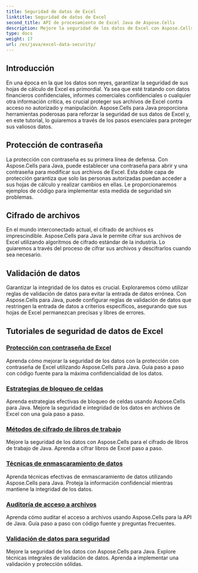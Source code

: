```yaml
---
title: Seguridad de datos de Excel
linktitle: Seguridad de datos de Excel
second_title: API de procesamiento de Excel Java de Aspose.Cells
description: Mejore la seguridad de los datos de Excel con Aspose.Cells para Java. Aprenda paso a paso cómo proteger sus hojas de cálculo, cifrar archivos y garantizar la integridad de los datos.
type: docs
weight: 17
url: /es/java/excel-data-security/
---
```


## Introducción
En una época en la que los datos son reyes, garantizar la seguridad de sus hojas de cálculo de Excel es primordial. Ya sea que esté tratando con datos financieros confidenciales, informes comerciales confidenciales o cualquier otra información crítica, es crucial proteger sus archivos de Excel contra acceso no autorizado y manipulación. Aspose.Cells para Java proporciona herramientas poderosas para reforzar la seguridad de sus datos de Excel y, en este tutorial, lo guiaremos a través de los pasos esenciales para proteger sus valiosos datos.


## Protección de contraseña
La protección con contraseña es su primera línea de defensa. Con Aspose.Cells para Java, puede establecer una contraseña para abrir y una contraseña para modificar sus archivos de Excel. Esta doble capa de protección garantiza que solo las personas autorizadas puedan acceder a sus hojas de cálculo y realizar cambios en ellas. Le proporcionaremos ejemplos de código para implementar esta medida de seguridad sin problemas.

## Cifrado de archivos
En el mundo interconectado actual, el cifrado de archivos es imprescindible. Aspose.Cells para Java le permite cifrar sus archivos de Excel utilizando algoritmos de cifrado estándar de la industria. Lo guiaremos a través del proceso de cifrar sus archivos y descifrarlos cuando sea necesario.

## Validación de datos
Garantizar la integridad de los datos es crucial. Exploraremos cómo utilizar reglas de validación de datos para evitar la entrada de datos errónea. Con Aspose.Cells para Java, puede configurar reglas de validación de datos que restringen la entrada de datos a criterios específicos, asegurando que sus hojas de Excel permanezcan precisas y libres de errores.

## Tutoriales de seguridad de datos de Excel
### [Protección con contraseña de Excel](./excel-password-protection/)
Aprenda cómo mejorar la seguridad de los datos con la protección con contraseña de Excel utilizando Aspose.Cells para Java. Guía paso a paso con código fuente para la máxima confidencialidad de los datos.
### [Estrategias de bloqueo de celdas](./cell-locking-strategies/)
Aprenda estrategias efectivas de bloqueo de celdas usando Aspose.Cells para Java. Mejore la seguridad e integridad de los datos en archivos de Excel con una guía paso a paso.
### [Métodos de cifrado de libros de trabajo](./workbook-encryption-methods/)
Mejore la seguridad de los datos con Aspose.Cells para el cifrado de libros de trabajo de Java. Aprenda a cifrar libros de Excel paso a paso.
### [Técnicas de enmascaramiento de datos](./data-masking-techniques/)
Aprenda técnicas efectivas de enmascaramiento de datos utilizando Aspose.Cells para Java. Proteja la información confidencial mientras mantiene la integridad de los datos.
### [Auditoría de acceso a archivos](./auditing-file-access/)
Aprenda cómo auditar el acceso a archivos usando Aspose.Cells para la API de Java. Guía paso a paso con código fuente y preguntas frecuentes.
### [Validación de datos para seguridad](./data-validation-for-security/)
Mejore la seguridad de los datos con Aspose.Cells para Java. Explore técnicas integrales de validación de datos. Aprenda a implementar una validación y protección sólidas.